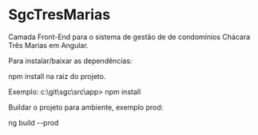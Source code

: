 # SgcTresMarias

Camada Front-End para o sistema de gestão de de condomínios Chácara Três Marias em Angular.

Para instalar/baixar as dependências:

npm install na raiz do projeto.

Exemplo: c:\git\sgc\src\app> npm install

Buildar o projeto para ambiente, exemplo prod:

ng build --prod
